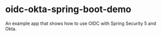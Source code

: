 # oidc-okta-spring-boot-demo
 
An example app that shows how to use OIDC with Spring Security 5 and Okta. 

